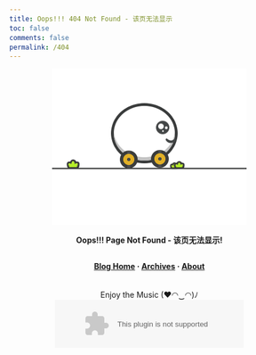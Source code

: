 ```yaml
---
title: Oops!!! 404 Not Found - 该页无法显示
toc: false
comments: false
permalink: /404
---
```


<style type="text/css">
	.article-header {
		padding: 0;
		padding-top: 26px;
		border-left: none;
		text-align: center;
	}
	.article-header:hover {
		border-left: none;
	}
	.article-title {
		font-size: 2.1em;
	}
	strong a {
		color: #747474;
	}
	.article-meta {
		display: none;
	}
	.share {
		display: none;
	}
	.ds-meta {
		display: none;
	}
	.player {
		margin-left: -10px;
	}
	.sign {
		text-align: right;
		font-style: italic;
	}
  	#page-visit {
		display: none;
	}
	.center {
		text-align: center;
		height: 2.5em;
		font-weight: bold;
	}
	.article-entry hr {
		margin: 0;
	}
	.pic {
		text-align: center;
		margin: 0;
	}
	.pic br {
  		display: none;
  	}
	#container .article-info-post.article-info {
  	    display: none;
  	}
	#container .article .article-title {
	    padding: 0;
	}
</style>

<div class="pic">
    <img src="/img/running.gif" title="Running">
</div>

<p class="center">Oops!!! Page Not Found - 该页无法显示!</p>

<p class="center"><a href="/">Blog Home</a> · <a href="/archives">Archives</a> · <a href="/about">About</a></p>

<div style="text-align: center">
Enjoy the Music (♥◠‿◠)ﾉ
<embed src="http://music.163.com/style/swf/widget.swf?sid=27890306&type=2&auto=1&width=320&height=66" width="340" height="86"  allowNetworking="all"></embed>
</div>